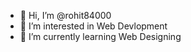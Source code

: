 - 👋 Hi, I’m @rohit84000
- 👀 I’m interested in Web Devlopment
- 🌱 I’m currently learning Web Designing

<!---
rohit84000/rohit84000 is a ✨ special ✨ repository because its `README.md` (this file) appears on your GitHub profile.
You can click the Preview link to take a look at your changes.
--->
